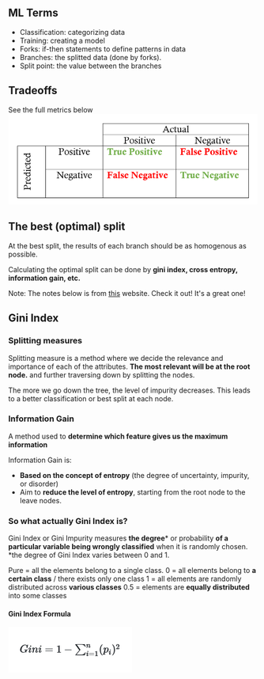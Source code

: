 ## ML Terms
- Classification: categorizing data
- Training: creating a model
- Forks: if-then statements to define patterns in data
- Branches: the splitted data (done by forks).
- Split point: the value between the branches

## Tradeoffs
See the full metrics below ![metrics](https://github.com/rosatiara/machine-learning-for-software-engineers/blob/master/notes/ml-overview/metrics.png)

## The best (optimal) split
At the best split, the results of each branch should be as homogenous as possible.

Calculating the optimal split can be done by **gini index, cross entropy, information gain, etc.** 

Note: The notes below is from [this](https://blog.quantinsti.com/gini-index/) website. Check it out! It's a great one!

## Gini Index
### Splitting measures
Splitting measure is a method where we decide the relevance and importance of each of the attributes.
**The most relevant will be at the root node.** and further traversing down by splitting the nodes.

The more we go down the tree, the level of impurity decreases. This leads to a better classification or best split at each node.

### Information Gain
A method used to **determine which feature gives us the maximum information**

Information Gain is: 
- **Based on the concept of entropy** (the degree of uncertainty, impurity, or disorder)
- Aim to **reduce the level of entropy**, starting from the root node to the leave nodes.

### So what actually Gini Index is?
Gini Index or Gini Impurity measures **the degree*** or probability **of a particular variable being wrongly classified** when it is randomly chosen.
*the degree of Gini Index varies between 0 and 1.

Pure = all the elements belong to a single class.
0 = all elements belong to **a certain class** / there exists only one class
1 = all elements are randomly distributed across 
**various classes**
0.5 = elements are **equally distributed** into some classes
#### Gini Index Formula
![gini](https://github.com/rosatiara/machine-learning-for-software-engineers/blob/master/notes/ml-overview/gini-index.png)

